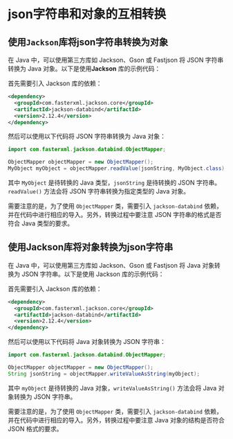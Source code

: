 # json字符串和对象的互相转换



## 使用`Jackson`库将json字符串转换为对象

在 Java 中，可以使用第三方库如 Jackson、Gson 或 Fastjson 将 JSON 字符串转换为 Java 对象。以下是使用**Jackson** 库的示例代码：

首先需要引入 Jackson 库的依赖：

```xml
<dependency>
  <groupId>com.fasterxml.jackson.core</groupId>
  <artifactId>jackson-databind</artifactId>
  <version>2.12.4</version>
</dependency>
```

然后可以使用以下代码将 JSON 字符串转换为 Java 对象：

```java
import com.fasterxml.jackson.databind.ObjectMapper;

ObjectMapper objectMapper = new ObjectMapper();
MyObject myObject = objectMapper.readValue(jsonString, MyObject.class);
```

其中 `MyObject` 是待转换的 Java 类型，`jsonString` 是待转换的 JSON 字符串。`readValue()` 方法会将 JSON 字符串转换为指定类型的 Java 对象。

需要注意的是，为了使用 `ObjectMapper` 类，需要引入 `jackson-databind` 依赖，并在代码中进行相应的导入。另外，转换过程中要注意 JSON 字符串的格式是否符合 Java 类型的要求。



## 使用Jackson库将对象转换为json字符串

在 Java 中，可以使用第三方库如 Jackson、Gson 或 Fastjson 将 Java 对象转换为 JSON 字符串。以下是使用 Jackson 库的示例代码：

首先需要引入 Jackson 库的依赖：

```xml
<dependency>
  <groupId>com.fasterxml.jackson.core</groupId>
  <artifactId>jackson-databind</artifactId>
  <version>2.12.4</version>
</dependency>
```

然后可以使用以下代码将 Java 对象转换为 JSON 字符串：

```java
import com.fasterxml.jackson.databind.ObjectMapper;

ObjectMapper objectMapper = new ObjectMapper();
String jsonString = objectMapper.writeValueAsString(myObject);
```

其中 `myObject` 是待转换的 Java 对象，`writeValueAsString()` 方法会将 Java 对象转换为 JSON 字符串。

需要注意的是，为了使用 `ObjectMapper` 类，需要引入 `jackson-databind` 依赖，并在代码中进行相应的导入。另外，转换过程中要注意 Java 对象的结构是否符合 JSON 格式的要求。